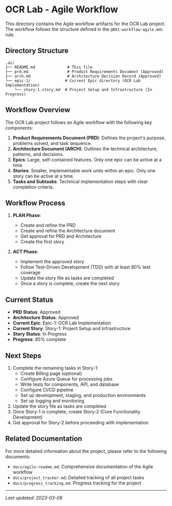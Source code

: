 # OCR Lab - Agile Workflow

This directory contains the Agile workflow artifacts for the OCR Lab project. The workflow follows the structure defined in the `@801-workflow-agile.mdc` rule.

## Directory Structure

```
.ai/
├── README.md              # This file
├── prd.md                 # Product Requirements Document (Approved)
├── arch.md                # Architecture Decision Record (Approved)
└── epic-1/               # Current Epic directory (OCR Lab Implementation)
    └── story-1.story.md  # Project Setup and Infrastructure (In Progress)
```

## Workflow Overview

The OCR Lab project follows an Agile workflow with the following key components:

1. **Product Requirements Document (PRD)**: Defines the project's purpose, problems solved, and task sequence.
2. **Architecture Document (ARCH)**: Outlines the technical architecture, patterns, and decisions.
3. **Epics**: Large, self-contained features. Only one epic can be active at a time.
4. **Stories**: Smaller, implementable work units within an epic. Only one story can be active at a time.
5. **Tasks and Subtasks**: Technical implementation steps with clear completion criteria.

## Workflow Process

1. **PLAN Phase**:
   - Create and refine the PRD
   - Create and refine the Architecture document
   - Get approval for PRD and Architecture
   - Create the first story

2. **ACT Phase**:
   - Implement the approved story
   - Follow Test-Driven Development (TDD) with at least 80% test coverage
   - Update the story file as tasks are completed
   - Once a story is complete, create the next story

## Current Status

- **PRD Status**: Approved
- **Architecture Status**: Approved
- **Current Epic**: Epic-1: OCR Lab Implementation
- **Current Story**: Story-1: Project Setup and Infrastructure
- **Story Status**: In Progress
- **Progress**: 85% complete

## Next Steps

1. Complete the remaining tasks in Story-1:
   - Create Billing page (optional)
   - Configure Azure Queue for processing jobs
   - Write tests for components, API, and database
   - Configure CI/CD pipeline
   - Set up development, staging, and production environments
   - Set up logging and monitoring
2. Update the story file as tasks are completed
3. Once Story-1 is complete, create Story-2 (Core Functionality Development)
4. Get approval for Story-2 before proceeding with implementation

## Related Documentation

For more detailed information about the project, please refer to the following documents:

- `docs/agile-readme.md`: Comprehensive documentation of the Agile workflow
- `docs/project_tracker.md`: Detailed tracking of all project tasks
- `docs/progress_tracking.md`: Progress tracking for the project

---

*Last updated: 2023-03-08* 